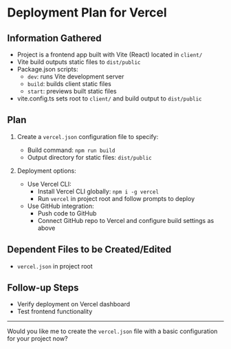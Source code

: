 # Deployment Plan for Vercel

## Information Gathered

- Project is a frontend app built with Vite (React) located in `client/`
- Vite build outputs static files to `dist/public`
- Package.json scripts:
  - `dev`: runs Vite development server
  - `build`: builds client static files
  - `start`: previews built static files
- vite.config.ts sets root to `client/` and build output to `dist/public`

## Plan

1. Create a `vercel.json` configuration file to specify:
   - Build command: `npm run build`
   - Output directory for static files: `dist/public`
   
2. Deployment options:
   - Use Vercel CLI:
     - Install Vercel CLI globally: `npm i -g vercel`
     - Run `vercel` in project root and follow prompts to deploy
   - Use GitHub integration:
     - Push code to GitHub
     - Connect GitHub repo to Vercel and configure build settings as above

## Dependent Files to be Created/Edited

- `vercel.json` in project root

## Follow-up Steps

- Verify deployment on Vercel dashboard
- Test frontend functionality

---

Would you like me to create the `vercel.json` file with a basic configuration for your project now?
